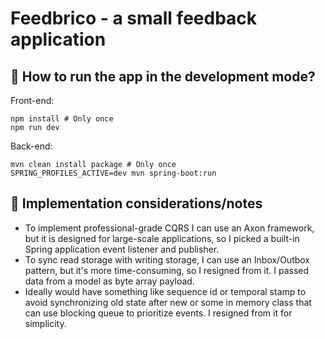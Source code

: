 # Feedbrico - a small feedback application

## 🚀 How to run the app in the development mode?

Front-end:
```shell
npm install # Only once
npm run dev
```

Back-end:
```shell
mvn clean install package # Only once
SPRING_PROFILES_ACTIVE=dev mvn spring-boot:run
```

## 🧩 Implementation considerations/notes

* To implement professional-grade CQRS I can use an Axon framework, but it is designed for large-scale applications, so I picked a built-in Spring application event listener and publisher.
* To sync read storage with writing storage, I can use an Inbox/Outbox pattern, but it's more time-consuming, so I resigned from it. I passed data from a model as byte array payload.
* Ideally would have something like sequence id or temporal stamp to avoid synchronizing old state after new or some in memory class that can use blocking queue to prioritize events. I resigned from it for simplicity.
